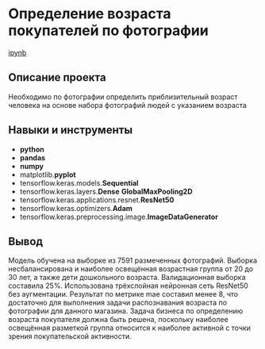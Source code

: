# Определение возраста покупателей по фотографии

[ipynb](https://github.com/mvs834/Yandex.Practicum-RUS/blob/86a6ef8034e0ec42de64205aca8463704ff65763/Face%20age%20recognition/Face_age_recognition.ipynb)

## Описание проекта

Необходимо по фотографии определить приблизительный возраст человека на основе набора фотографий людей с указанием возраста


## Навыки и инструменты

- **python**
- **pandas**
- **numpy**
- matplotlib.**pyplot**
- tensorflow.keras.models.**Sequential**
- tensorflow.keras.layers.**Dense** **GlobalMaxPooling2D**
- tensorflow.keras.applications.resnet.**ResNet50**
- tensorflow.keras.optimizers.**Adam**
- tensorflow.keras.preprocessing.image.**ImageDataGenerator**



## Вывод

Модель обучена на выборке из 7591 размеченных фотографий. Выборка несбалансирована и наиболее освещённая возрастная группа от 20 до 30 лет, а также дети дошкольного возраста. Валидационная выборка составила 25%. Использована трёхслойная нейронная сеть ResNet50 без аугментации. Результат по метрике mae составил менее 8, что достаточно для выполнения задачи распознавания возраста по фотографии для данного магазина. Задача бизнеса по определению возраста покупателя должна быть решена, поскольку наиболее освещённая разметкой группа относится к наиболее активной с точки зрения покупательской активности.
